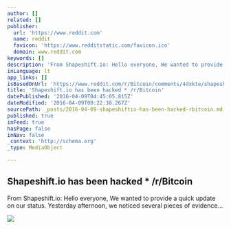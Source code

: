 ```yaml
---
author: []
related: []
publisher:
  url: 'https://www.reddit.com'
  name: reddit
  favicon: 'https://www.redditstatic.com/favicon.ico'
  domain: www.reddit.com
keywords: []
description: 'From Shapeshift.io: Hello everyone, We wanted to provide a quick update on our status. Yesterday afternoon, we noticed several pieces of evidence...'
inLanguage: lt
app_links: []
isBasedOnUrl: 'https://www.reddit.com/r/Bitcoin/comments/4dxkte/shapeshiftio_has_been_hacked/'
title: 'Shapeshift.io has been hacked * /r/Bitcoin'
datePublished: '2016-04-09T04:45:05.815Z'
dateModified: '2016-04-09T00:22:38.267Z'
sourcePath: _posts/2016-04-09-shapeshiftio-has-been-hacked-rbitcoin.md
published: true
inFeed: true
hasPage: false
inNav: false
_context: 'http://schema.org'
_type: MediaObject

---
```

<article style=""><h1>Shapeshift.io has been hacked * /r/Bitcoin</h1><p>From Shapeshift.io: Hello everyone, We wanted to provide a quick update on our status. Yesterday afternoon, we noticed several pieces of evidence...</p><img src="https://www.redditstatic.com/icon.png" /></article>
